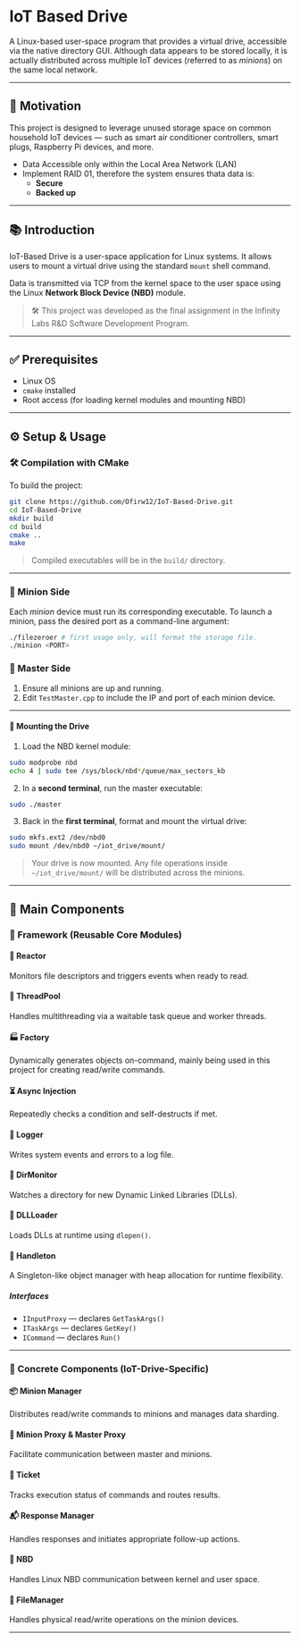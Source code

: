 # IoT Based Drive

A Linux-based user-space program that provides a virtual drive, accessible via the native directory GUI. Although data appears to be stored locally, it is actually distributed across multiple IoT devices (referred to as *minions*) on the same local network.

---

## 🚀 Motivation

This project is designed to leverage unused storage space on common household IoT devices — such as smart air conditioner controllers, smart plugs, Raspberry Pi devices, and more.

- Data Accessible only within the Local Area Network (LAN)
- Implement RAID 01, therefore the system ensures thata data is:
  - **Secure**
  - **Backed up**
---

## 📚 Introduction

IoT-Based Drive is a user-space application for Linux systems. It allows users to mount a virtual drive using the standard `mount` shell command.

Data is transmitted via TCP from the kernel space to the user space using the Linux **Network Block Device (NBD)** module.

> 🛠 This project was developed as the final assignment in the Infinity Labs R&D Software Development Program.

---

## ✅ Prerequisites

- Linux OS
- `cmake` installed
- Root access (for loading kernel modules and mounting NBD)

---

## ⚙️ Setup & Usage

### 🛠 Compilation with CMake

To build the project:

```bash
git clone https://github.com/Ofirw12/IoT-Based-Drive.git
cd IoT-Based-Drive
mkdir build
cd build
cmake ..
make
```

> Compiled executables will be in the `build/` directory.

---

### 🔧 Minion Side

Each *minion* device must run its corresponding executable. To launch a minion, pass the desired port as a command-line argument:

```bash
./filezeroer # first usage only, will format the storage file.
./minion <PORT>
```

### 👑 Master Side

1. Ensure all minions are up and running.
2. Edit `TestMaster.cpp` to include the IP and port of each minion device.

---

#### 🔌 Mounting the Drive

1. Load the NBD kernel module:

```bash
sudo modprobe nbd
echo 4 | sudo tee /sys/block/nbd*/queue/max_sectors_kb
```

2. In a **second terminal**, run the master executable:

```bash
sudo ./master
```

3. Back in the **first terminal**, format and mount the virtual drive:

```bash
sudo mkfs.ext2 /dev/nbd0
sudo mount /dev/nbd0 ~/iot_drive/mount/
```

> Your drive is now mounted. Any file operations inside `~/iot_drive/mount/` will be distributed across the minions.

---

## 🧩 Main Components

### 🧱 Framework (Reusable Core Modules)
#### 🔁 Reactor
Monitors file descriptors and triggers events when ready to read.

#### 🧵 ThreadPool
Handles multithreading via a waitable task queue and worker threads.
#### 🏭 Factory
Dynamically generates objects on-command, mainly being used in this project for creating read/write commands.
#### ⏳ Async Injection
Repeatedly checks a condition and self-destructs if met.
#### 📝 Logger
Writes system events and errors to a log file.

#### 📁 DirMonitor
Watches a directory for new Dynamic Linked Libraries (DLLs).

#### 🧬 DLLLoader
Loads DLLs at runtime using `dlopen()`.

#### 🧩 Handleton
A Singleton-like object manager with heap allocation for runtime flexibility.

##### Interfaces

- `IInputProxy` — declares `GetTaskArgs()`
- `ITaskArgs` — declares `GetKey()`
- `ICommand` — declares `Run()`

---

### 🔌 Concrete Components (IoT-Drive-Specific)
#### 📦 Minion Manager
Distributes read/write commands to minions and manages data sharding.

#### 🔁 Minion Proxy & Master Proxy
Facilitate communication between master and minions.

#### 🎫 Ticket
Tracks execution status of commands and routes results.

#### 📬 Response Manager
Handles responses and initiates appropriate follow-up actions.

#### 🔗 NBD
Handles Linux NBD communication between kernel and user space.

#### 📂 FileManager
Handles physical read/write operations on the minion devices.

---
